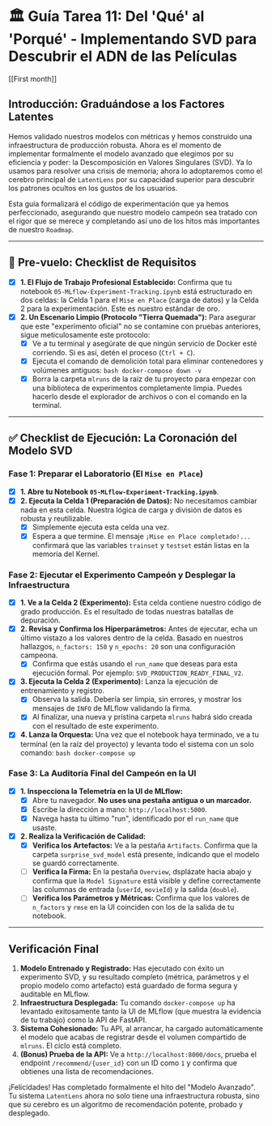 # 🏛️ Guía Tarea 11: Del 'Qué' al 'Porqué' - Implementando SVD para Descubrir el ADN de las Películas

[[First month]]

## Introducción: Graduándose a los Factores Latentes

Hemos validado nuestros modelos con métricas y hemos construido una infraestructura de producción robusta. Ahora es el momento de implementar formalmente el modelo avanzado que elegimos por su eficiencia y poder: la Descomposición en Valores Singulares (SVD). Ya lo usamos para resolver una crisis de memoria; ahora lo adoptaremos como el cerebro principal de `LatentLens` por su capacidad superior para descubrir los patrones ocultos en los gustos de los usuarios.

Esta guía formalizará el código de experimentación que ya hemos perfeccionado, asegurando que nuestro modelo campeón sea tratado con el rigor que se merece y completando así uno de los hitos más importantes de nuestro `Roadmap`.

---

## 🚦 Pre-vuelo: Checklist de Requisitos

- [x] **1. El Flujo de Trabajo Profesional Establecido:** Confirma que tu notebook `05-MLflow-Experiment-Tracking.ipynb` está estructurado en dos celdas: la Celda 1 para el `Mise en Place` (carga de datos) y la Celda 2 para la experimentación. Este es nuestro estándar de oro.
- [x] **2. Un Escenario Limpio (Protocolo "Tierra Quemada"):** Para asegurar que este "experimento oficial" no se contamine con pruebas anteriores, sigue meticulosamente este protocolo:
    - [x] Ve a tu terminal y asegúrate de que ningún servicio de Docker esté corriendo. Si es así, detén el proceso (`Ctrl + C`).
    - [x] Ejecuta el comando de demolición total para eliminar contenedores y volúmenes antiguos:
          ```bash
          docker-compose down -v
          ```
    - [x] Borra la carpeta `mlruns` de la raíz de tu proyecto para empezar con una biblioteca de experimentos completamente limpia. Puedes hacerlo desde el explorador de archivos o con el comando en la terminal.

---

## ✅ Checklist de Ejecución: La Coronación del Modelo SVD

### **Fase 1: Preparar el Laboratorio (El `Mise en Place`)**

- [x] **1. Abre tu Notebook `05-MLflow-Experiment-Tracking.ipynb`**.
- [x] **2. Ejecuta la Celda 1 (Preparación de Datos):** No necesitamos cambiar nada en esta celda. Nuestra lógica de carga y división de datos es robusta y reutilizable.
    - [x] Simplemente ejecuta esta celda una vez.
    - [x] Espera a que termine. El mensaje `¡Mise en Place completado!...` confirmará que las variables `trainset` y `testset` están listas en la memoria del Kernel.

### **Fase 2: Ejecutar el Experimento Campeón y Desplegar la Infraestructura**

- [x] **1. Ve a la Celda 2 (Experimento):** Esta celda contiene nuestro código de grado producción. Es el resultado de todas nuestras batallas de depuración.
- [x] **2. Revisa y Confirma los Hiperparámetros:** Antes de ejecutar, echa un último vistazo a los valores dentro de la celda. Basado en nuestros hallazgos, `n_factors: 150` y `n_epochs: 20` son una configuración campeona.
    - [x] Confirma que estás usando el `run_name` que deseas para esta ejecución formal. Por ejemplo: `SVD_PRODUCTION_READY_FINAL_V2`.
- [x] **3. Ejecuta la Celda 2 (Experimento):** Lanza la ejecución de entrenamiento y registro.
    - [x] Observa la salida. Debería ser limpia, sin errores, y mostrar los mensajes de `INFO` de MLflow validando la firma.
    - [x] Al finalizar, una nueva y prístina carpeta `mlruns` habrá sido creada con el resultado de este experimento.
- [x] **4. Lanza la Orquesta:** Una vez que el notebook haya terminado, ve a tu terminal (en la raíz del proyecto) y levanta todo el sistema con un solo comando:
      ```bash
      docker-compose up
      ```

### **Fase 3: La Auditoría Final del Campeón en la UI**

- [x] **1. Inspecciona la Telemetría en la UI de MLflow:**
    - [x] Abre tu navegador. **No uses una pestaña antigua o un marcador.**
    - [x] Escribe la dirección a mano: `http://localhost:5000`.
    - [x] Navega hasta tu último "run", identificado por el `run_name` que usaste.
- [x] **2. Realiza la Verificación de Calidad:**
    - [x] **Verifica los Artefactos:** Ve a la pestaña `Artifacts`. Confirma que la carpeta `surprise_svd_model` está presente, indicando que el modelo se guardó correctamente.
    - [ ] **Verifica la Firma:** En la pestaña `Overview`, dsplázate hacia abajo y confirma que la `Model Signature` está visible y define correctamente las columnas de entrada (`userId`, `movieId`) y la salida (`double`).
    - [ ] **Verifica los Parámetros y Métricas:** Confirma que los valores de `n_factors` y `rmse` en la UI coinciden con los de la salida de tu notebook.

---

## Verificación Final

1.  **Modelo Entrenado y Registrado:** Has ejecutado con éxito un experimento SVD, y su resultado completo (métrica, parámetros y el propio modelo como artefacto) está guardado de forma segura y auditable en MLflow.
2.  **Infraestructura Desplegada:** Tu comando `docker-compose up` ha levantado exitosamente tanto la UI de MLflow (que muestra la evidencia de tu trabajo) como la API de FastAPI.
3.  **Sistema Cohesionado:** Tu API, al arrancar, ha cargado automáticamente el modelo que acabas de registrar desde el volumen compartido de `mlruns`. El ciclo está completo.
4.  **(Bonus) Prueba de la API:** Ve a `http://localhost:8000/docs`, prueba el endpoint `/recommend/{user_id}` con un ID como `1` y confirma que obtienes una lista de recomendaciones.

¡Felicidades! Has completado formalmente el hito del "Modelo Avanzado". Tu sistema `LatentLens` ahora no solo tiene una infraestructura robusta, sino que su cerebro es un algoritmo de recomendación potente, probado y desplegado.